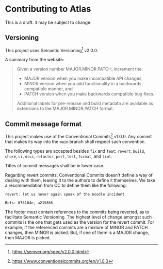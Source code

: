 # Contributing to Atlas

This is a draft. It may be subject to change.

## Versioning

This project uses Semantic Versioning[^1] v2.0.0.

A summary from the website:

> Given a version number MAJOR.MINOR.PATCH, increment the:
> 
> * MAJOR version when you make incompatible API changes,
> * MINOR version when you add functionality in a backwards compatible manner, and
> * PATCH version when you make backwards compatible bug fixes.
> 
> Additional labels for pre-release and build metadata are available as
> extensions to the MAJOR.MINOR.PATCH format.

## Commit message format

This project makes use of the Conventional Commits[^2] v1.0.0. Any
commit that makes its way into the `main` branch shall respect such
convention.

The following types are accepted besides `fix` and `feat`: `revert`,
`build`, `chore`, `ci`, `docs`, `refactor`, `perf`, `test`, `format`,
and `lint`.

Titles of commit messages shall be in lower case.

Regarding revert commits, Conventional Commits doesn't define a way of
dealing with them, leaving it to the authors to define it themselves. We
take a recommendation from CC to define them like the following:

```
revert: let us never again speak of the noodle incident

Refs: 676104e, a215868
```

The footer must contain references to the commits being reverted, as
to facilitate Semantic Versioning. The highest level of change amongst
such commits is the one that gets used as the version for the revert
commit. For example, if the referenced commits are a mixture of MINOR
and PATCH changes, then MINOR is picked. But, if one of them is a MAJOR
change, then MAJOR is picked.

[^1]: https://semver.org/spec/v2.0.0.html
[^2]: https://www.conventionalcommits.org/en/v1.0.0
